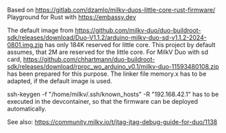 Based on https://gitlab.com/dzamlo/milkv-duos-little-core-rust-firmware/
Playground for Rust with https://embassy.dev

The default image from https://github.com/milkv-duo/duo-buildroot-sdk/releases/download/Duo-V1.1.2/arduino-milkv-duo-sd-v1.1.2-2024-0801.img.zip has only 184K reserved for little core.
This project by default assumes, that 2M are reserved for the little core. For MilkV Duo with sd card, https://github.com/chhartmann/duo-buildroot-sdk/releases/download/rproc_wo_arduino_v0.1/milkv-duo-11593480108.zip has been prepared for this purpose.
The linker file memory.x has to be adapted, if the default image is used.

ssh-keygen -f "/home/milkv/.ssh/known_hosts" -R "192.168.42.1" has to be executed in the devcontainer, so that the firmware can be deployed automatically.

See also: https://community.milkv.io/t/jtag-jtag-debug-guide-for-duo/1138
